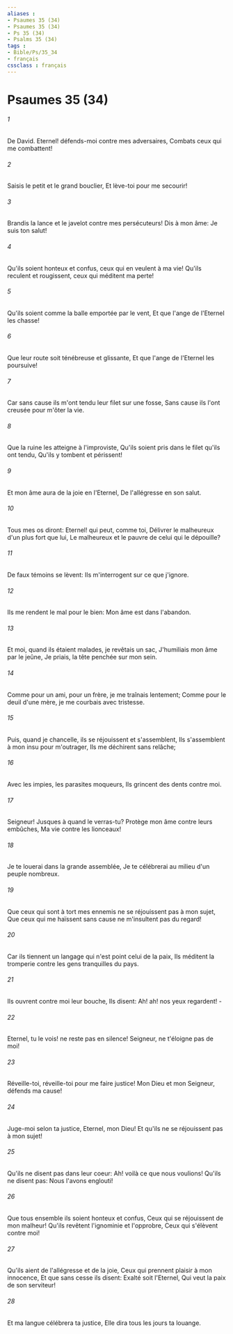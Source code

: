 ```yaml
---
aliases : 
- Psaumes 35 (34)
- Psaumes 35 (34)
- Ps 35 (34)
- Psalms 35 (34)
tags : 
- Bible/Ps/35_34
- français
cssclass : français
---
```


# Psaumes 35 (34)

###### 1
De David. Eternel! défends-moi contre mes adversaires, Combats ceux qui me combattent!
###### 2
Saisis le petit et le grand bouclier, Et lève-toi pour me secourir!
###### 3
Brandis la lance et le javelot contre mes persécuteurs! Dis à mon âme: Je suis ton salut!
###### 4
Qu'ils soient honteux et confus, ceux qui en veulent à ma vie! Qu'ils reculent et rougissent, ceux qui méditent ma perte!
###### 5
Qu'ils soient comme la balle emportée par le vent, Et que l'ange de l'Eternel les chasse!
###### 6
Que leur route soit ténébreuse et glissante, Et que l'ange de l'Eternel les poursuive!
###### 7
Car sans cause ils m'ont tendu leur filet sur une fosse, Sans cause ils l'ont creusée pour m'ôter la vie.
###### 8
Que la ruine les atteigne à l'improviste, Qu'ils soient pris dans le filet qu'ils ont tendu, Qu'ils y tombent et périssent!
###### 9
Et mon âme aura de la joie en l'Eternel, De l'allégresse en son salut.
###### 10
Tous mes os diront: Eternel! qui peut, comme toi, Délivrer le malheureux d'un plus fort que lui, Le malheureux et le pauvre de celui qui le dépouille?
###### 11
De faux témoins se lèvent: Ils m'interrogent sur ce que j'ignore.
###### 12
Ils me rendent le mal pour le bien: Mon âme est dans l'abandon.
###### 13
Et moi, quand ils étaient malades, je revêtais un sac, J'humiliais mon âme par le jeûne, Je priais, la tête penchée sur mon sein.
###### 14
Comme pour un ami, pour un frère, je me traînais lentement; Comme pour le deuil d'une mère, je me courbais avec tristesse.
###### 15
Puis, quand je chancelle, ils se réjouissent et s'assemblent, Ils s'assemblent à mon insu pour m'outrager, Ils me déchirent sans relâche;
###### 16
Avec les impies, les parasites moqueurs, Ils grincent des dents contre moi.
###### 17
Seigneur! Jusques à quand le verras-tu? Protège mon âme contre leurs embûches, Ma vie contre les lionceaux!
###### 18
Je te louerai dans la grande assemblée, Je te célébrerai au milieu d'un peuple nombreux.
###### 19
Que ceux qui sont à tort mes ennemis ne se réjouissent pas à mon sujet, Que ceux qui me haïssent sans cause ne m'insultent pas du regard!
###### 20
Car ils tiennent un langage qui n'est point celui de la paix, Ils méditent la tromperie contre les gens tranquilles du pays.
###### 21
Ils ouvrent contre moi leur bouche, Ils disent: Ah! ah! nos yeux regardent! -
###### 22
Eternel, tu le vois! ne reste pas en silence! Seigneur, ne t'éloigne pas de moi!
###### 23
Réveille-toi, réveille-toi pour me faire justice! Mon Dieu et mon Seigneur, défends ma cause!
###### 24
Juge-moi selon ta justice, Eternel, mon Dieu! Et qu'ils ne se réjouissent pas à mon sujet!
###### 25
Qu'ils ne disent pas dans leur coeur: Ah! voilà ce que nous voulions! Qu'ils ne disent pas: Nous l'avons englouti!
###### 26
Que tous ensemble ils soient honteux et confus, Ceux qui se réjouissent de mon malheur! Qu'ils revêtent l'ignominie et l'opprobre, Ceux qui s'élèvent contre moi!
###### 27
Qu'ils aient de l'allégresse et de la joie, Ceux qui prennent plaisir à mon innocence, Et que sans cesse ils disent: Exalté soit l'Eternel, Qui veut la paix de son serviteur!
###### 28
Et ma langue célébrera ta justice, Elle dira tous les jours ta louange.
